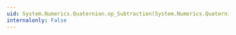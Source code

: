 ```yaml
---
uid: System.Numerics.Quaternion.op_Subtraction(System.Numerics.Quaternion,System.Numerics.Quaternion)
internalonly: False
---
```

